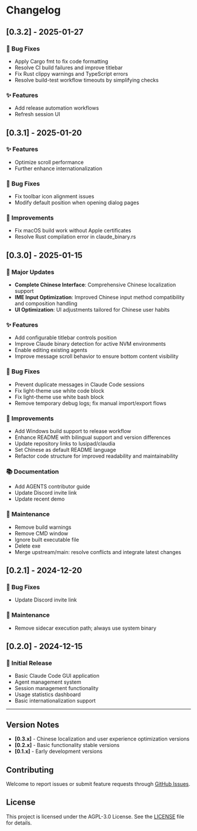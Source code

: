 # Changelog

## [0.3.2] - 2025-01-27

### 🐛 Bug Fixes
- Apply Cargo fmt to fix code formatting
- Resolve CI build failures and improve titlebar
- Fix Rust clippy warnings and TypeScript errors
- Resolve build-test workflow timeouts by simplifying checks

### ✨ Features
- Add release automation workflows
- Refresh session UI

## [0.3.1] - 2025-01-20

### ✨ Features
- Optimize scroll performance
- Further enhance internationalization

### 🐛 Bug Fixes
- Fix toolbar icon alignment issues
- Modify default position when opening dialog pages

### 🔧 Improvements
- Fix macOS build work without Apple certificates
- Resolve Rust compilation error in claude_binary.rs

## [0.3.0] - 2025-01-15

### 🚀 Major Updates
- **Complete Chinese Interface**: Comprehensive Chinese localization support
- **IME Input Optimization**: Improved Chinese input method compatibility and composition handling
- **UI Optimization**: UI adjustments tailored for Chinese user habits

### ✨ Features
- Add configurable titlebar controls position
- Improve Claude binary detection for active NVM environments
- Enable editing existing agents
- Improve message scroll behavior to ensure bottom content visibility

### 🐛 Bug Fixes
- Prevent duplicate messages in Claude Code sessions
- Fix light-theme use white code block
- Fix light-theme use white bash block
- Remove temporary debug logs; fix manual import/export flows

### 🔧 Improvements
- Add Windows build support to release workflow
- Enhance README with bilingual support and version differences
- Update repository links to lusipad/claudia
- Set Chinese as default README language
- Refactor code structure for improved readability and maintainability

### 📚 Documentation
- Add AGENTS contributor guide
- Update Discord invite link
- Update recent demo

### 🧹 Maintenance
- Remove build warnings
- Remove CMD window
- Ignore built executable file
- Delete exe
- Merge upstream/main: resolve conflicts and integrate latest changes

## [0.2.1] - 2024-12-20

### 🐛 Bug Fixes
- Update Discord invite link

### 🧹 Maintenance
- Remove sidecar execution path; always use system binary

## [0.2.0] - 2024-12-15

### 🚀 Initial Release
- Basic Claude Code GUI application
- Agent management system
- Session management functionality
- Usage statistics dashboard
- Basic internationalization support

---

## Version Notes

- **[0.3.x]** - Chinese localization and user experience optimization versions
- **[0.2.x]** - Basic functionality stable versions
- **[0.1.x]** - Early development versions

## Contributing

Welcome to report issues or submit feature requests through [GitHub Issues](https://github.com/lusipad/opcode/issues).

## License

This project is licensed under the AGPL-3.0 License. See the [LICENSE](./LICENSE) file for details.